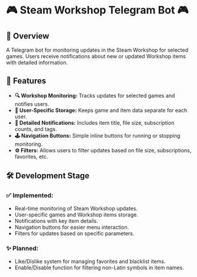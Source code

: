 # **🎮 Steam Workshop Telegram Bot 🎮**

## **🌟 Overview**
A Telegram bot for monitoring updates in the Steam Workshop for selected games. Users receive notifications about new or updated Workshop items with detailed information.

## **🚀 Features**
- **🔍 Workshop Monitoring:** Tracks updates for selected games and notifies users.
- **📁 User-Specific Storage:** Keeps game and item data separate for each user.
- **🔔 Detailed Notifications:** Includes item title, file size, subscription counts, and tags.
- **🕹️ Navigation Buttons:** Simple inline buttons for running or stopping monitoring.
- **⚙️ Filters:** Allows users to filter updates based on file size, subscriptions, favorites, etc.

## **🛠️ Development Stage**

### **✅ Implemented:**
- Real-time monitoring of Steam Workshop updates.
- User-specific games and Workshop items storage.
- Notifications with key item details.
- Navigation buttons for easier menu interaction.
- Filters for updates based on specific parameters.

### **✨ Planned:**
- Like/Dislike system for managing favorites and blacklist items.
- Enable/Disable function for filtering non-Latin symbols in item names.